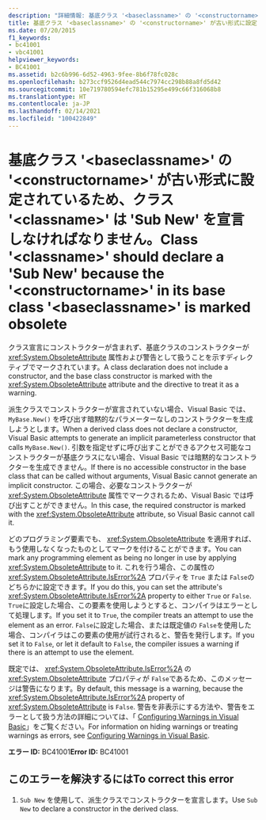 ```yaml
---
description: "詳細情報: 基底クラス '<baseclassname>' の '<constructorname>' が古い形式に設定されているため、クラス '<classname>' は 'Sub New' を宣言しなければなりません"
title: 基底クラス '<baseclassname>' の '<constructorname>' が古い形式に設定されているため、クラス '<classname>' は 'Sub New' を宣言しなければなりません。
ms.date: 07/20/2015
f1_keywords:
- bc41001
- vbc41001
helpviewer_keywords:
- BC41001
ms.assetid: b2c6b996-6d52-4963-9fee-8b6f78fc028c
ms.openlocfilehash: b273ccf9526d4ead544c7974cc298b88a8fd5d42
ms.sourcegitcommit: 10e719780594efc781b15295e499c66f316068b8
ms.translationtype: HT
ms.contentlocale: ja-JP
ms.lasthandoff: 02/14/2021
ms.locfileid: "100422849"
---
```

# <a name="class-classname-should-declare-a-sub-new-because-the-constructorname-in-its-base-class-baseclassname-is-marked-obsolete"></a><span data-ttu-id="4ee77-103">基底クラス '\<baseclassname>' の '\<constructorname>' が古い形式に設定されているため、クラス '\<classname>' は 'Sub New' を宣言しなければなりません。</span><span class="sxs-lookup"><span data-stu-id="4ee77-103">Class '\<classname>' should declare a 'Sub New' because the '\<constructorname>' in its base class '\<baseclassname>' is marked obsolete</span></span>

<span data-ttu-id="4ee77-104">クラス宣言にコンストラクターが含まれず、基底クラスのコンストラクターが <xref:System.ObsoleteAttribute> 属性および警告として扱うことを示すディレクティブでマークされています。</span><span class="sxs-lookup"><span data-stu-id="4ee77-104">A class declaration does not include a constructor, and the base class constructor is marked with the <xref:System.ObsoleteAttribute> attribute and the directive to treat it as a warning.</span></span>  
  
 <span data-ttu-id="4ee77-105">派生クラスでコンストラクターが宣言されていない場合、Visual Basic では、`MyBase.New()` を呼び出す暗黙的なパラメーターなしのコンストラクターを生成しようとします。</span><span class="sxs-lookup"><span data-stu-id="4ee77-105">When a derived class does not declare a constructor, Visual Basic attempts to generate an implicit parameterless constructor that calls `MyBase.New()`.</span></span> <span data-ttu-id="4ee77-106">引数を指定せずに呼び出すことができるアクセス可能なコンストラクターが基底クラスにない場合、Visual Basic では暗黙的なコンストラクターを生成できません。</span><span class="sxs-lookup"><span data-stu-id="4ee77-106">If there is no accessible constructor in the base class that can be called without arguments, Visual Basic cannot generate an implicit constructor.</span></span> <span data-ttu-id="4ee77-107">この場合、必要なコンストラクターが <xref:System.ObsoleteAttribute> 属性でマークされるため、Visual Basic では呼び出すことができません。</span><span class="sxs-lookup"><span data-stu-id="4ee77-107">In this case, the required constructor is marked with the <xref:System.ObsoleteAttribute> attribute, so Visual Basic cannot call it.</span></span>  
  
 <span data-ttu-id="4ee77-108">どのプログラミング要素でも、 <xref:System.ObsoleteAttribute> を適用すれば、もう使用しなくなったものとしてマークを付けることができます。</span><span class="sxs-lookup"><span data-stu-id="4ee77-108">You can mark any programming element as being no longer in use by applying <xref:System.ObsoleteAttribute> to it.</span></span> <span data-ttu-id="4ee77-109">これを行う場合、この属性の <xref:System.ObsoleteAttribute.IsError%2A> プロパティを `True` または `False`のどちらかに設定できます。</span><span class="sxs-lookup"><span data-stu-id="4ee77-109">If you do this, you can set the attribute's <xref:System.ObsoleteAttribute.IsError%2A> property to either `True` or `False`.</span></span> <span data-ttu-id="4ee77-110">`True`に設定した場合、この要素を使用しようとすると、コンパイラはエラーとして処理します。</span><span class="sxs-lookup"><span data-stu-id="4ee77-110">If you set it to `True`, the compiler treats an attempt to use the element as an error.</span></span> <span data-ttu-id="4ee77-111">`False`に設定した場合、または既定値の `False`を使用した場合、コンパイラはこの要素の使用が試行されると、警告を発行します。</span><span class="sxs-lookup"><span data-stu-id="4ee77-111">If you set it to `False`, or let it default to `False`, the compiler issues a warning if there is an attempt to use the element.</span></span>  
  
 <span data-ttu-id="4ee77-112">既定では、 <xref:System.ObsoleteAttribute.IsError%2A> の <xref:System.ObsoleteAttribute> プロパティが `False`であるため、このメッセージは警告になります。</span><span class="sxs-lookup"><span data-stu-id="4ee77-112">By default, this message is a warning, because the <xref:System.ObsoleteAttribute.IsError%2A> property of <xref:System.ObsoleteAttribute> is `False`.</span></span> <span data-ttu-id="4ee77-113">警告を非表示にする方法や、警告をエラーとして扱う方法の詳細については、「 [Configuring Warnings in Visual Basic](/visualstudio/ide/configuring-warnings-in-visual-basic)」をご覧ください。</span><span class="sxs-lookup"><span data-stu-id="4ee77-113">For information on hiding warnings or treating warnings as errors, see [Configuring Warnings in Visual Basic](/visualstudio/ide/configuring-warnings-in-visual-basic).</span></span>  
  
 <span data-ttu-id="4ee77-114">**エラー ID:** BC41001</span><span class="sxs-lookup"><span data-stu-id="4ee77-114">**Error ID:** BC41001</span></span>  
  
## <a name="to-correct-this-error"></a><span data-ttu-id="4ee77-115">このエラーを解決するには</span><span class="sxs-lookup"><span data-stu-id="4ee77-115">To correct this error</span></span>  
  
1. <span data-ttu-id="4ee77-116">`Sub New` を使用して、派生クラスでコンストラクターを宣言します。</span><span class="sxs-lookup"><span data-stu-id="4ee77-116">Use `Sub New` to declare a constructor in the derived class.</span></span>
